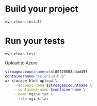 # Build your project

```
mvn clean install
```

# Run your tests

```
mvn clean test
```

Upload to Azure
```sh
stroageaccountname=csb100320003adad455
containername="selenium-hub"
az storage blob upload \
    --account-name $stroageaccountname \
    --container-name $containername \
    --name nginx.tar \
    --file nginx.tar
```


